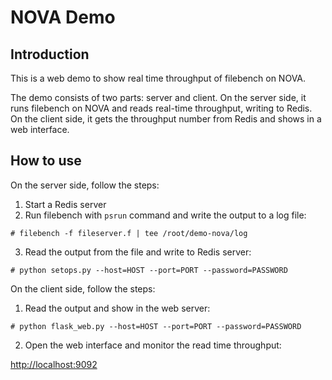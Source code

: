 # NOVA Demo

## Introduction

This is a web demo to show real time throughput of filebench on NOVA.

The demo consists of two parts: server and client. On the server side, it runs filebench on NOVA and reads real-time throughput, writing to Redis. On the client side, it gets the throughput number from Redis and shows in a web interface.


## How to use

On the server side, follow the steps:

1. Start a Redis server
2. Run filebench with `psrun` command and write the output to a log file:
~~~
# filebench -f fileserver.f | tee /root/demo-nova/log
~~~
3. Read the output from the file and write to Redis server:
~~~
# python setops.py --host=HOST --port=PORT --password=PASSWORD
~~~

On the client side, follow the steps:

1. Read the output and show in the web server:
~~~
# python flask_web.py --host=HOST --port=PORT --password=PASSWORD
~~~
2. Open the web interface and monitor the read time throughput:

[http://localhost:9092](http://localhost:9092)
